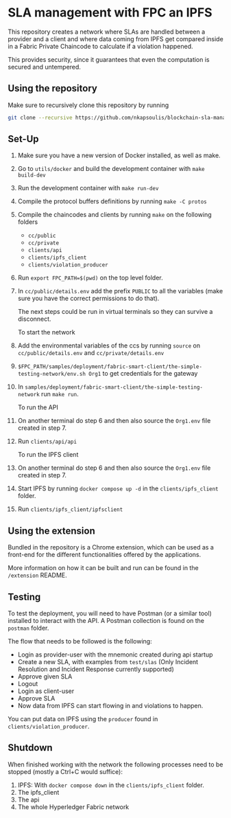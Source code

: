 # SLA management with FPC an IPFS

This repository creates a network where SLAs are handled between a provider and a client and where data coming from IPFS get compared inside in a Fabric Private Chaincode to calculate if a violation happened.

This provides security, since it guarantees that even the computation is secured and untempered.

## Using the repository

Make sure to recursively clone this repository by running

```bash
git clone --recursive https://github.com/nkapsoulis/blockchain-sla-management.git
```

## Set-Up

1. Make sure you have a new version of Docker installed, as well as make.
2. Go to `utils/docker` and build the development container with `make build-dev`
3. Run the development container with `make run-dev`
4. Compile the protocol buffers definitions by running `make -C protos`
5. Compile the chaincodes and clients by running `make` on the following folders
    * `cc/public`
    * `cc/private`
    * `clients/api`
    * `clients/ipfs_client`
    * `clients/violation_producer`
6. Run `export FPC_PATH=$(pwd)` on the top level folder.
7. In `cc/public/details.env` add the prefix `PUBLIC` to all the variables (make sure you have the correct permissions to do that).

    The next steps could be run in virtual terminals so they can survive a disconnect.

    To start the network

8. Add the environmental variables of the ccs by running `source` on `cc/public/details.env` and `cc/private/details.env`
9. `$FPC_PATH/samples/deployment/fabric-smart-client/the-simple-testing-network/env.sh Org1` to get credentials for the gateway
10. In `samples/deployment/fabric-smart-client/the-simple-testing-network` run `make run`.

    To run the API

11. On another terminal do step 6 and then also source the `Org1.env` file created in step 7.
12. Run `clients/api/api`

    To run the IPFS client

13. On another terminal do step 6 and then also source the `Org1.env` file created in step 7.
14. Start IPFS by running `docker compose up -d` in the `clients/ipfs_client` folder.
15. Run `clients/ipfs_client/ipfsclient`

## Using the extension

Bundled in the repository is a Chrome extension, which can be used as a front-end for the different
functionalities offered by the applications.

More information on how it can be built and run can be found in the `/extension` README.

## Testing

To test the deployment, you will need to have Postman (or a similar tool) installed to interact with the API. A Postman collection is found on the `postman` folder.

The flow that needs to be followed is the following:

* Login as provider-user with the mnemonic created during api startup
* Create a new SLA, with examples from `test/slas` (Only Incident Resolution and Incident Response currently supported)
* Approve given SLA
* Logout
* Login as client-user
* Approve SLA
* Now data from IPFS can start flowing in and violations to happen.

You can put data on IPFS using the `producer` found in `clients/violation_producer`.

## Shutdown

When finished working with the network the following processes need to be stopped (mostly a Ctrl+C would suffice):

1) IPFS: With `docker compose down` in the `clients/ipfs_client` folder.
2) The ipfs_client
3) The api
4) The whole Hyperledger Fabric network
